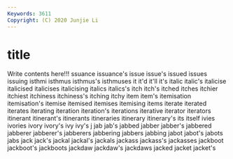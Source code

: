 ```yaml
---
Keywords: 3611
Copyright: (C) 2020 Junjie Li
---
```


# title

Write contents here!!!
ssuance 
issuance's
issue 
issue's 
issued 
issues 
issuing 
isthmi 
isthmus 
isthmus's 
isthmuses 
it
it'd 
it'll 
it's 
italic 
italic's 
italicise 
italicised 
italicises 
italicising 
italics
italics's 
itch 
itch's 
itched 
itches 
itchier 
itchiest 
itchiness 
itchiness's 
itching
itchy 
item 
item's 
itemisation 
itemisation's 
itemise 
itemised 
itemises 
itemising 
items
iterate 
iterated 
iterates 
iterating 
iteration 
iteration's 
iterations 
iterative 
iterator 
iterators
itinerant 
itinerant's 
itinerants 
itineraries 
itinerary 
itinerary's 
its 
itself 
ivies 
ivories
ivory 
ivory's 
ivy 
ivy's 
j 
jab 
jab's 
jabbed 
jabber 
jabber's
jabbered 
jabberer 
jabberer's 
jabberers 
jabbering 
jabbers 
jabbing 
jabot 
jabot's 
jabots
jabs 
jack 
jack's 
jackal 
jackal's 
jackals 
jackass 
jackass's 
jackasses 
jackboot
jackboot's 
jackboots 
jackdaw 
jackdaw's 
jackdaws 
jacked 
jacket 
jacket's 
